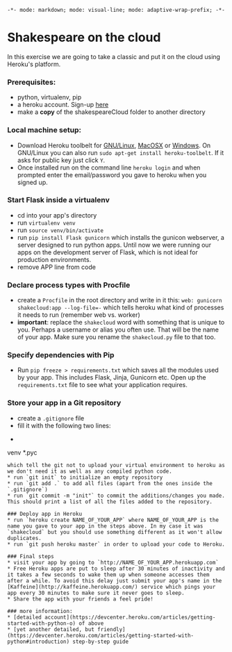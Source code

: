 `-*- mode: markdown; mode: visual-line; mode: adaptive-wrap-prefix; -*-`

# Shakespeare on the cloud
In this exercise we are going to take a classic and put it on the cloud using Heroku's platform.

### Prerequisites:
  * python, virtualenv, pip
  * a heroku account. Sign-up [here](https://signup.heroku.com/signup/dc)
  * make a **copy** of the shakespeareCloud folder to another directory

### Local machine setup:
  * Download Heroku toolbelt for [GNU/Linux](https://devcenter.heroku.com/toolbelt-downloads/debian), [MacOSX](https://devcenter.heroku.com/toolbelt-downloads/osx) or [Windows](https://devcenter.heroku.com/toolbelt-downloads/windows). On GNU/Linux you can also run `sudo apt-get install heroku-toolbelt`. If it asks for public key just click `Y`.
  * Once installed run on the command line `heroku login` and when prompted enter the email/password you gave to heroku when you signed up.
  
### Start Flask inside a virtualenv
  * cd into your app's directory
  * run `virtualenv venv`
  * run `source venv/bin/activate`
  * run `pip install Flask gunicorn` which installs the gunicon webserver, a server designed to run python apps. Until now we were running our apps on the development server of Flask, which is not ideal for production environments.
  * remove APP line from code

### Declare process types with Procfile
  * create a `Procfile` in the root directory and write in it this: `web: gunicorn shakecloud:app --log-file=-` which tells heroku what kind of processes it needs to run (remember web vs. worker)
  * **important**: replace the `shakecloud` word with something that is unique to you. Perhaps a username or alias you often use. That will be the name of your app. Make sure you rename the `shakecloud.py` file to that too.

### Specify dependencies with Pip
  * Run `pip freeze > requirements.txt` which saves all the modules used by your app. This includes Flask, Jinja, Gunicorn etc. Open up the `requirements.txt` file to see what your application requires.

### Store your app in a Git repository
  * create a `.gitignore` file
  * fill it with the following two lines:
  * ```
  venv
  *.pyc
  ```
  which tell the git not to upload your virtual environment to heroku as we don't need it as well as any compiled python code.
  * run `git init` to initialize an empty repository
  * run `git add .` to add all files (apart from the ones inside the `.gitignore`)
  * run `git commit -m "init"` to commit the additions/changes you made. This should print a list of all the files added to the repository.

### Deploy app in Heroku
  * run `heroku create NAME_OF_YOUR_APP` where NAME_OF_YOUR_APP is the name you gave to your app in the steps above. In my case it was `shakecloud` but you should use something different as it won't allow duplicates.
  * run `git push heroku master` in order to upload your code to Heroku.

### Final steps
  * visit your app by going to `http://NAME_OF_YOUR_APP.herokuapp.com`
  * Free Heroku apps are put to sleep after 30 minutes of inactivity and it takes a few seconds to wake them up when someone accesses them after a while. To avoid this delay just submit your app's name in the [Kaffeine](http://kaffeine.herokuapp.com/) service which pings your app every 30 minutes to make sure it never goes to sleep.
  * Share the app with your friends a feel pride!

### more information:
  * [detailed account](https://devcenter.heroku.com/articles/getting-started-with-python-o) of above
  * [yet another detailed, but friendly](https://devcenter.heroku.com/articles/getting-started-with-python#introduction) step-by-step guide

